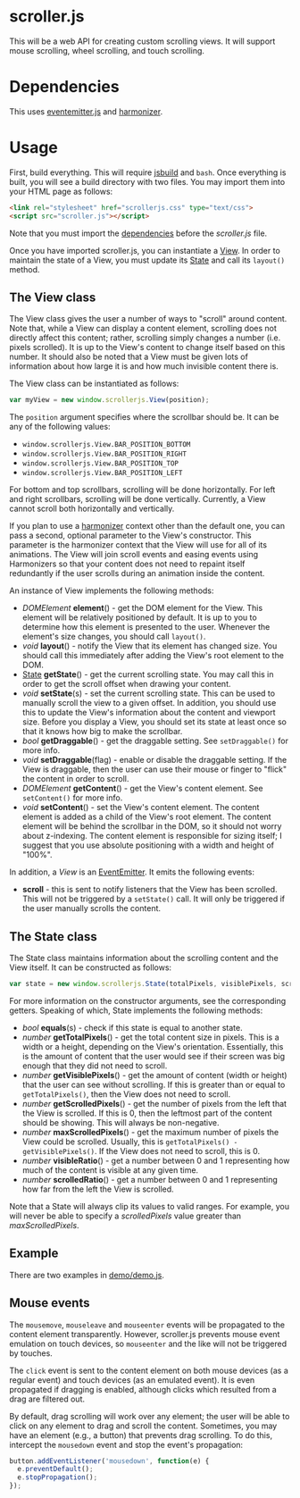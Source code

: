 # scroller.js

This will be a web API for creating custom scrolling views. It will support mouse scrolling, wheel scrolling, and touch scrolling.

# Dependencies

This uses [eventemitter.js](https://github.com/unixpickle/eventemitter.js) and [harmonizer](https://github.com/unixpickle/harmonizer).

# Usage

First, build everything. This will require [jsbuild](https://github.com/unixpickle/jsbuild) and `bash`. Once everything is built, you will see a build directory with two files. You may import them into your HTML page as follows:

```html
<link rel="stylesheet" href="scrollerjs.css" type="text/css">
<script src="scroller.js"></script>
```

Note that you must import the [dependencies](#dependencies) before the *scroller.js* file.

Once you have imported scroller.js, you can instantiate a [View](#the-view-class). In order to maintain the state of a View, you must update its [State](#the-state-class) and call its `layout()` method.

## The View class

The View class gives the user a number of ways to "scroll" around content. Note that, while a View can display a content element, scrolling does not directly affect this content; rather, scrolling simply changes a number (i.e. pixels scrolled). It is up to the View's content to change itself based on this number. It should also be noted that a View must be given lots of information about how large it is and how much invisible content there is.

The View class can be instantiated as follows:

```js
var myView = new window.scrollerjs.View(position);
```

The `position` argument specifies where the scrollbar should be. It can be any of the following values:

 * `window.scrollerjs.View.BAR_POSITION_BOTTOM`
 * `window.scrollerjs.View.BAR_POSITION_RIGHT`
 * `window.scrollerjs.View.BAR_POSITION_TOP`
 * `window.scrollerjs.View.BAR_POSITION_LEFT`

For bottom and top scrollbars, scrolling will be done horizontally. For left and right scrollbars, scrolling will be done vertically. Currently, a View cannot scroll both horizontally and vertically.

If you plan to use a [harmonizer](https://github.com/unixpickle/harmonizer) context other than the default one, you can pass a second, optional parameter to the View's constructor. This parameter is the harmonizer context that the View will use for all of its animations. The View will join scroll events and easing events using Harmonizers so that your content does not need to repaint itself redundantly if the user scrolls during an animation inside the content.

An instance of View implements the following methods:

 * *DOMElement* **element**() - get the DOM element for the View. This element will be relatively positioned by default. It is up to you to determine how this element is presented to the user. Whenever the element's size changes, you should call `layout()`.
 * *void* **layout**() - notify the View that its element has changed size. You should call this immediately after adding the View's root element to the DOM.
 * [State](#the-state-class) **getState**() - get the current scrolling state. You may call this in order to get the scroll offset when drawing your content.
 * *void* **setState**(s) - set the current scrolling state. This can be used to manually scroll the view to a given offset. In addition, you should use this to update the View's information about the content and viewport size. Before you display a View, you should set its state at least once so that it knows how big to make the scrollbar.
 * *bool* **getDraggable**() - get the draggable setting. See `setDraggable()` for more info.
 * *void* **setDraggable**(flag) - enable or disable the draggable setting. If the View is draggable, then the user can use their mouse or finger to "flick" the content in order to scroll.
 * *DOMElement* **getContent**() - get the View's content element. See `setContent()` for more info.
 * *void* **setContent**() - set the View's content element. The content element is added as a child of the View's root element. The content element will be behind the scrollbar in the DOM, so it should not worry about z-indexing. The content element is responsible for sizing itself; I suggest that you use absolute positioning with a width and height of "100%".

In addition, a *View* is an [EventEmitter](https://github.com/unixpickle/eventemitter.js). It emits the following events:

 * **scroll** - this is sent to notify listeners that the View has been scrolled. This will not be triggered by a `setState()` call. It will only be triggered if the user manually scrolls the content.

## The State class

The State class maintains information about the scrolling content and the View itself. It can be constructed as follows:

```js
var state = new window.scrollerjs.State(totalPixels, visiblePixels, scrolledPixels);
```

For more information on the constructor arguments, see the corresponding getters. Speaking of which, State implements the following methods:

 * *bool* **equals**(s) - check if this state is equal to another state.
 * *number* **getTotalPixels**() - get the total content size in pixels. This is a width or a height, depending on the View's orientation. Essentially, this is the amount of content that the user would see if their screen was big enough that they did not need to scroll.
 * *number* **getVisiblePixels**() - get the amount of content (width or height) that the user can see without scrolling. If this is greater than or equal to `getTotalPixels()`, then the View does not need to scroll.
 * *number* **getScrolledPixels**() - get the number of pixels from the left that the View is scrolled. If this is 0, then the leftmost part of the content should be showing. This will always be non-negative.
 * *number* **maxScrolledPixels**() - get the maximum number of pixels the View could be scrolled. Usually, this is `getTotalPixels() - getVisiblePixels()`. If the View does not need to scroll, this is 0.
 * *number* **visibleRatio**() - get a number between 0 and 1 representing how much of the content is visible at any given time.
 * *number* **scrolledRatio**() - get a number between 0 and 1 representing how far from the left the View is scrolled.

Note that a State will always clip its values to valid ranges. For example, you will never be able to specify a *scrolledPixels* value greater than *maxScrolledPixels*.

## Example

There are two examples in [demo/demo.js](demo/demo.js).

## Mouse events

The `mousemove`, `mouseleave` and `mouseenter` events will be propagated to the content element transparently. However, scroller.js prevents mouse event emulation on touch devices, so `mouseenter` and the like will not be triggered by touches.

The `click` event is sent to the content element on both mouse devices (as a regular event) and touch devices (as an emulated event). It is even propagated if dragging is enabled, although clicks which resulted from a drag are filtered out.

By default, drag scrolling will work over any element; the user will be able to click on any element to drag and scroll the content. Sometimes, you may have an element (e.g., a button) that prevents drag scrolling. To do this, intercept the `mousedown` event and stop the event's propagation:

```js
button.addEventListener('mousedown', function(e) {
  e.preventDefault();
  e.stopPropagation();
});
```
